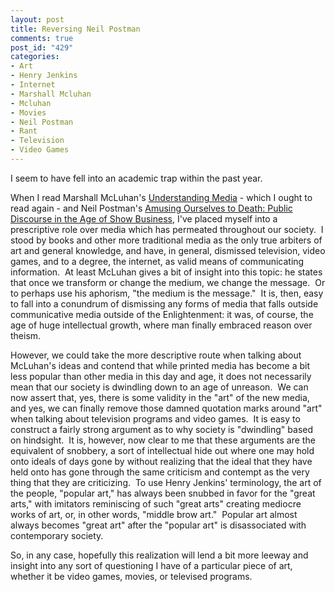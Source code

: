 ```yaml
--- 
layout: post
title: Reversing Neil Postman
comments: true
post_id: "429"
categories:
- Art
- Henry Jenkins
- Internet
- Marshall Mcluhan
- Mcluhan
- Movies
- Neil Postman
- Rant
- Television
- Video Games
---
```

<p>I seem to have fell into an academic trap within the past year.</p>  <p>When I read Marshall McLuhan's <u>Understanding Media</u> - which I ought to read again - and Neil Postman's <u>Amusing Ourselves to Death: Public Discourse in the Age of Show Business</u>, I've placed myself into a prescriptive role over media which has permeated throughout our society.&#160; I stood by books and other more traditional media as the only true arbiters of art and general knowledge, and have, in general, dismissed television, video games, and to a degree, the internet, as valid means of communicating information.&#160; At least McLuhan gives a bit of insight into this topic: he states that once we transform or change the medium, we change the message.&#160; Or to perhaps use his aphorism, &quot;the medium is the message.&quot;&#160; It is, then, easy to fall into a conundrum of dismissing any forms of media that falls outside communicative media outside of the Enlightenment: it was, of course, the age of huge intellectual growth, where man finally embraced reason over theism.</p>  <p>However, we could take the more descriptive route when talking about McLuhan's ideas and contend that while printed media has become a bit less popular than other media in this day and age, it does not necessarily mean that our society is dwindling down to an age of unreason.&#160; We can now assert that, yes, there is some validity in the &quot;art&quot; of the new media, and yes, we can finally remove those damned quotation marks around &quot;art&quot; when talking about television programs and video games.&#160; It is easy to construct a fairly strong argument as to why society is &quot;dwindling&quot; based on hindsight.&#160; It is, however, now clear to me that these arguments are the equivalent of snobbery, a sort of intellectual hide out where one may hold onto ideals of days gone by without realizing that the ideal that they have held onto has gone through the same criticism and contempt as the very thing that they are criticizing.&#160; To use Henry Jenkins' terminology, the art of the people, &quot;popular art,&quot; has always been snubbed in favor for the &quot;great arts,&quot; with imitators reminiscing of such &quot;great arts&quot; creating mediocre works of art, or, in other words, &quot;middle brow art.&quot;&#160; Popular art almost always becomes &quot;great art&quot; after the &quot;popular art&quot; is disassociated with contemporary society.</p>  <p>So, in any case, hopefully this realization will lend a bit more leeway and insight into any sort of questioning I have of a particular piece of art, whether it be video games, movies, or televised programs.</p>
